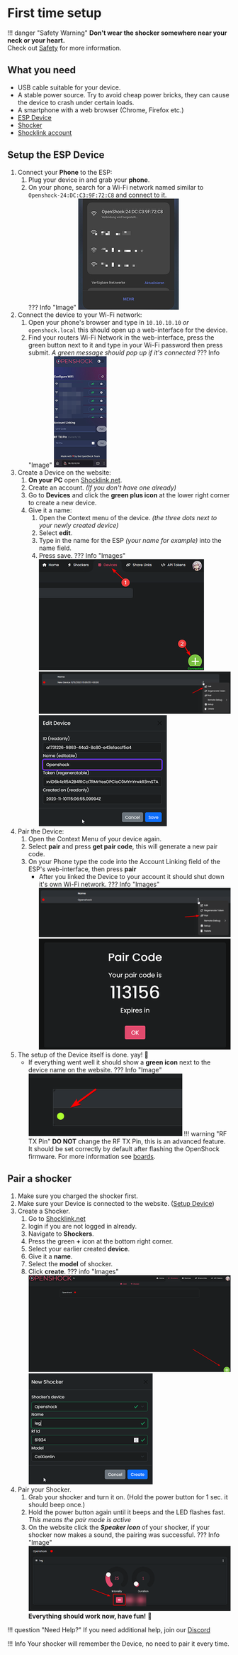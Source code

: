 # First time setup

!!! danger "Safety Warning"
    **Don't wear the shocker somewhere near your neck or your heart.**  
    Check out [Safety](../safety/safety-rules.md) for more information.

## What you need

- USB cable suitable for your device.
- A stable power source. Try to avoid cheap power bricks, they can cause the device to crash under certain loads.
- A smartphone with a web browser (Chrome, Firefox etc.)
- [ESP Device](../hardware/boards/index.md)
- [Shocker](../hardware/shockers/index.md)
- [Shocklink account](https://shocklink.net/)

## Setup the ESP Device

1. Connect your **Phone** to the ESP:
    1. Plug your device in and grab your **phone**.
    2. On your phone, search for a Wi-Fi network named similar to ``Openshock-24:DC:C3:9F:72:C8`` and connect to it.  
    ??? Info "Image"
        ![Image "image"](../static/guides/first-setup/WiFioverview.png)
2. Connect the device to your Wi-Fi network:
    1. Open your phone's browser and type in ``10.10.10.10`` *or* ``openshock.local`` this should open up a web-interface for the device.
    2. Find your routers Wi-Fi Network in the web-interface, press the green button next to it and type in your Wi-Fi password then press submit.
    *A green message should pop up if it's connected*
    ??? Info "Image"
        ![Image "image"](../static/guides/first-setup/ESPWebGUI.png)
3. Create a Device on the website:
    1. **On your PC** open [Shocklink.net](https://shocklink.net/).
    2. Create an account. *(If you don't have one already)*
    3. Go to **Devices** and click the **green plus icon** at the lower right corner to create a new device.
    4. Give it a name:
        1. Open the Context menu of the device. *(the three dots next to your newly created device)*
        2. Select **edit**.
        3. Type in the name for the ESP *(your name for example)* into the name field.
        4. Press save.
    ??? Info "Images"
        ![Image "image"](../static/guides/first-setup/findaddbutton3.png)
        ![Image "image"](../static/guides/first-setup/find_device_context_menu.png)
        ![Image "image"](../static/guides/first-setup/edit_device.png)
4. Pair the Device:
    1. Open the Context Menu of your device again.
    2. Select **pair** and press **get pair code**, this will generate a new pair code.
    3. On your Phone type the code into the Account Linking field of the ESP's web-interface, then press **pair**
        - After you linked the Device to your account it should shut down it's own Wi-Fi network.
    ??? Info "Images"
        ![Image "image"](../static/guides/first-setup/findpaircode.png)
        ![Image "image"](../static/guides/first-setup/paircodeexample.png)
5. The setup of the Device itself is done. yay! 🎉
    - If everything went well it should show a **green icon** next to the device name on the website.
    ??? Info "Image"
        ![Image "image"](../static/guides/first-setup/checkifonline.png)
!!! warning "RF TX Pin"
    **DO NOT** change the RF TX Pin, this is an advanced feature. It should be set correctly by default after flashing the OpenShock firmware. For more information see [boards](../hardware/boards/index.md).

## Pair a shocker

1. Make sure you charged the shocker first.
2. Make sure your Device is connected to the website. ([Setup Device](#setup-the-esp-device))
3. Create a Shocker.
    1. Go to [Shocklink.net](https://shocklink.net/)
    2. login if you are not logged in already.
    3. Navigate to **Shockers**.
    4. Press the green **+** icon at the bottom right corner.
    5. Select your earlier created **device**.
    6. Give it a **name**.
    7. Select the **model** of shocker.
    8. Click **create**.
    ??? info "Images"
        ![image](../static/guides/first-setup/Create_shocker_green_plus.png)
        ![image](../static/guides/first-setup/create_shocker.png)
4. Pair your Shocker.
    1. Grab your shocker and turn it on. (Hold the power button for 1 sec. it should beep once.)
    2. Hold the power button again until it beeps and the LED flashes fast. *This means the pair mode is active*
    3. On the website click the _**Speaker icon**_ of your shocker, if your shocker now makes a sound, the pairing was successful.
    ??? Info "Image"
        ![image](../static/guides/first-setup/find_sound_button.png)
**Everything should work now, have fun!** 🎉  

!!! question "Need Help?"
    If you need additional help, join our [Discord](https://discord.gg/OpenShock)

!!! Info
    Your shocker will remember the Device, no need to pair it every time.
